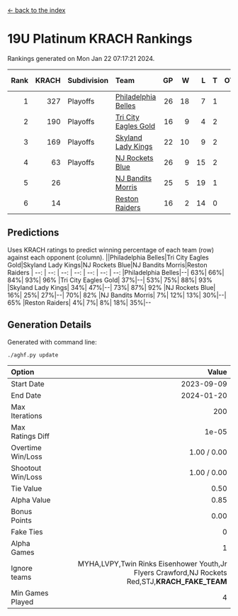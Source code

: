 [<- back to the index](readme.md)
# 19U Platinum KRACH Rankings
Rankings generated on Mon Jan 22 07:17:21 2024.

Rank|KRACH|Subdivision|Team|GP|W|L|T|OTW|OTL|SoS|Exp Wins|Win Diff
---:|---:|:---|:---|---:|---:|---:|---:|---:|---:|---:|---:|---:
1|327|Playoffs|[Philadelphia Belles](https://gamesheetstats.com/seasons/3663/teams/140864/schedule)|26|18|7|1|0|0|415|19.4|0.0
2|190|Playoffs|[Tri City Eagles Gold](https://gamesheetstats.com/seasons/3663/teams/140869/schedule)|16|9|4|2|0|1|137|10.9|0.0
3|169|Playoffs|[Skyland Lady Kings](https://gamesheetstats.com/seasons/3663/teams/140865/schedule)|22|10|9|2|1|0|325|12.9|0.0
4|63|Playoffs|[NJ Rockets Blue](https://gamesheetstats.com/seasons/3663/teams/140867/schedule)|26|9|15|2|0|0|596|10.9|0.0
5|26||[NJ Bandits Morris](https://gamesheetstats.com/seasons/3663/teams/140866/schedule)|25|5|19|1|0|0|383|6.4|0.0
6|14||[Reston Raiders](https://gamesheetstats.com/seasons/3663/teams/140868/schedule)|16|2|14|0|0|0|505|2.9|0.0

## Predictions
Uses KRACH ratings to predict winning percentage of each team (row) against each opponent (column).
||Philadelphia Belles|Tri City Eagles Gold|Skyland Lady Kings|NJ Rockets Blue|NJ Bandits Morris|Reston Raiders
| --: | --: | --: | --: | --: | --: | --: 
|Philadelphia Belles|--| 63%| 66%| 84%| 93%| 96%
|Tri City Eagles Gold| 37%|--| 53%| 75%| 88%| 93%
|Skyland Lady Kings| 34%| 47%|--| 73%| 87%| 92%
|NJ Rockets Blue| 16%| 25%| 27%|--| 70%| 82%
|NJ Bandits Morris|  7%| 12%| 13%| 30%|--| 65%
|Reston Raiders|  4%|  7%|  8%| 18%| 35%|--

## Generation Details

Generated with command line:
```
./aghf.py update
```

| Option | Value |
| :----- | ----: |
| Start Date | 2023-09-09 |
| End Date | 2024-01-20 |
| Max Iterations | 200 |
| Max Ratings Diff | 1e-05 |
| Overtime Win/Loss | 1.00 / 0.00 |
| Shootout Win/Loss | 1.00 / 0.00 |
| Tie Value | 0.50 |
| Alpha Value | 0.85 |
| Bonus Points | 0.00 |
| Fake Ties | 0 |
| Alpha Games | 1 |
| Ignore teams | MYHA,LVPY,Twin Rinks Eisenhower Youth,Jr Flyers Crawford,NJ Rockets Red,STJ,__KRACH_FAKE_TEAM__ |
| Min Games Played | 4 |

